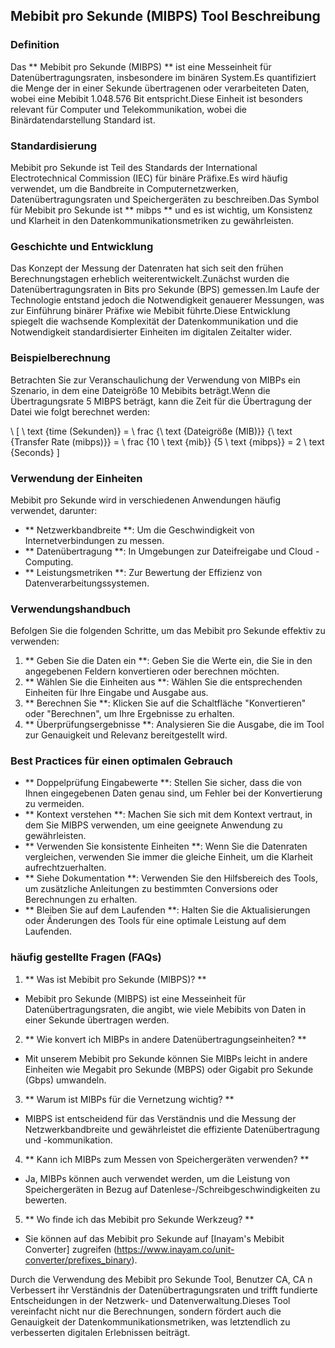## Mebibit pro Sekunde (MIBPS) Tool Beschreibung

### Definition
Das ** Mebibit pro Sekunde (MIBPS) ** ist eine Messeinheit für Datenübertragungsraten, insbesondere im binären System.Es quantifiziert die Menge der in einer Sekunde übertragenen oder verarbeiteten Daten, wobei eine Mebibit 1.048.576 Bit entspricht.Diese Einheit ist besonders relevant für Computer und Telekommunikation, wobei die Binärdatendarstellung Standard ist.

### Standardisierung
Mebibit pro Sekunde ist Teil des Standards der International Electrotechnical Commission (IEC) für binäre Präfixe.Es wird häufig verwendet, um die Bandbreite in Computernetzwerken, Datenübertragungsraten und Speichergeräten zu beschreiben.Das Symbol für Mebibit pro Sekunde ist ** mibps ** und es ist wichtig, um Konsistenz und Klarheit in den Datenkommunikationsmetriken zu gewährleisten.

### Geschichte und Entwicklung
Das Konzept der Messung der Datenraten hat sich seit den frühen Berechnungstagen erheblich weiterentwickelt.Zunächst wurden die Datenübertragungsraten in Bits pro Sekunde (BPS) gemessen.Im Laufe der Technologie entstand jedoch die Notwendigkeit genauerer Messungen, was zur Einführung binärer Präfixe wie Mebibit führte.Diese Entwicklung spiegelt die wachsende Komplexität der Datenkommunikation und die Notwendigkeit standardisierter Einheiten im digitalen Zeitalter wider.

### Beispielberechnung
Betrachten Sie zur Veranschaulichung der Verwendung von MIBPs ein Szenario, in dem eine Dateigröße 10 Mebibits beträgt.Wenn die Übertragungsrate 5 MIBPS beträgt, kann die Zeit für die Übertragung der Datei wie folgt berechnet werden:

\ [
\ text {time (Sekunden)} = \ frac {\ text {Dateigröße (MIB)}} {\ text {Transfer Rate (mibps)}} = \ frac {10 \ text {mib}} {5 \ text {mibps}} = 2 \ text {Seconds}
\]

### Verwendung der Einheiten
Mebibit pro Sekunde wird in verschiedenen Anwendungen häufig verwendet, darunter:
- ** Netzwerkbandbreite **: Um die Geschwindigkeit von Internetverbindungen zu messen.
- ** Datenübertragung **: In Umgebungen zur Dateifreigabe und Cloud -Computing.
- ** Leistungsmetriken **: Zur Bewertung der Effizienz von Datenverarbeitungssystemen.

### Verwendungshandbuch
Befolgen Sie die folgenden Schritte, um das Mebibit pro Sekunde effektiv zu verwenden:
1. ** Geben Sie die Daten ein **: Geben Sie die Werte ein, die Sie in den angegebenen Feldern konvertieren oder berechnen möchten.
2. ** Wählen Sie die Einheiten aus **: Wählen Sie die entsprechenden Einheiten für Ihre Eingabe und Ausgabe aus.
3. ** Berechnen Sie **: Klicken Sie auf die Schaltfläche "Konvertieren" oder "Berechnen", um Ihre Ergebnisse zu erhalten.
4. ** Überprüfungsergebnisse **: Analysieren Sie die Ausgabe, die im Tool zur Genauigkeit und Relevanz bereitgestellt wird.

### Best Practices für einen optimalen Gebrauch
- ** Doppelprüfung Eingabewerte **: Stellen Sie sicher, dass die von Ihnen eingegebenen Daten genau sind, um Fehler bei der Konvertierung zu vermeiden.
- ** Kontext verstehen **: Machen Sie sich mit dem Kontext vertraut, in dem Sie MIBPS verwenden, um eine geeignete Anwendung zu gewährleisten.
- ** Verwenden Sie konsistente Einheiten **: Wenn Sie die Datenraten vergleichen, verwenden Sie immer die gleiche Einheit, um die Klarheit aufrechtzuerhalten.
- ** Siehe Dokumentation **: Verwenden Sie den Hilfsbereich des Tools, um zusätzliche Anleitungen zu bestimmten Conversions oder Berechnungen zu erhalten.
- ** Bleiben Sie auf dem Laufenden **: Halten Sie die Aktualisierungen oder Änderungen des Tools für eine optimale Leistung auf dem Laufenden.

### häufig gestellte Fragen (FAQs)

1. ** Was ist Mebibit pro Sekunde (MIBPS)? **
- Mebibit pro Sekunde (MIBPS) ist eine Messeinheit für Datenübertragungsraten, die angibt, wie viele Mebibits von Daten in einer Sekunde übertragen werden.

2. ** Wie konvert ich MIBPs in andere Datenübertragungseinheiten? **
- Mit unserem Mebibit pro Sekunde können Sie MIBPs leicht in andere Einheiten wie Megabit pro Sekunde (MBPS) oder Gigabit pro Sekunde (Gbps) umwandeln.

3. ** Warum ist MIBPs für die Vernetzung wichtig? **
- MIBPS ist entscheidend für das Verständnis und die Messung der Netzwerkbandbreite und gewährleistet die effiziente Datenübertragung und -kommunikation.

4. ** Kann ich MIBPs zum Messen von Speichergeräten verwenden? **
- Ja, MIBPs können auch verwendet werden, um die Leistung von Speichergeräten in Bezug auf Datenlese-/Schreibgeschwindigkeiten zu bewerten.

5. ** Wo finde ich das Mebibit pro Sekunde Werkzeug? **
- Sie können auf das Mebibit pro Sekunde auf [Inayam's Mebibit Converter] zugreifen (https://www.inayam.co/unit-converter/prefixes_binary).

Durch die Verwendung des Mebibit pro Sekunde Tool, Benutzer CA, CA n Verbessert ihr Verständnis der Datenübertragungsraten und trifft fundierte Entscheidungen in der Netzwerk- und Datenverwaltung.Dieses Tool vereinfacht nicht nur die Berechnungen, sondern fördert auch die Genauigkeit der Datenkommunikationsmetriken, was letztendlich zu verbesserten digitalen Erlebnissen beiträgt.